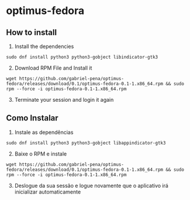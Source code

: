 # optimus-fedora

## How to install

1. Install the dependencies

`sudo dnf install python3 python3-gobject libindicator-gtk3`

2. Download RPM File and Install it

`wget https://github.com/gabriel-pena/optimus-fedora/releases/download/0.1/optimus-fedora-0.1-1.x86_64.rpm && sudo rpm --force -i optimus-fedora-0.1-1.x86_64.rpm`

3. Terminate your session and login it again

## Como Instalar

1. Instale as dependências

`sudo dnf install python3 python3-gobject libappindicator-gtk3`

2. Baixe o RPM e instale

`wget https://github.com/gabriel-pena/optimus-fedora/releases/download/0.1/optimus-fedora-0.1-1.x86_64.rpm && sudo rpm --force -i optimus-fedora-0.1-1.x86_64.rpm`

3. Deslogue da sua sessão e logue novamente que o aplicativo irá inicializar automaticamente
